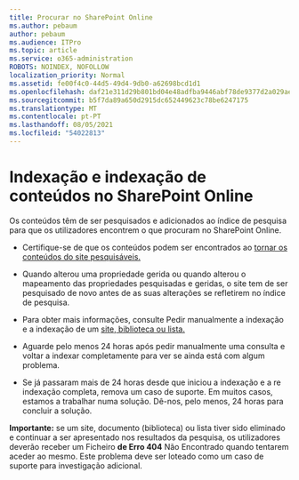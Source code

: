 ```yaml
---
title: Procurar no SharePoint Online
ms.author: pebaum
author: pebaum
ms.audience: ITPro
ms.topic: article
ms.service: o365-administration
ROBOTS: NOINDEX, NOFOLLOW
localization_priority: Normal
ms.assetid: fe00f4c0-44d5-49d4-9db0-a62698bcd1d1
ms.openlocfilehash: daf21e311d29b801bd04e48adfba9446abf78de9377d2a029aebccbac3910c62
ms.sourcegitcommit: b5f7da89a650d2915dc652449623c78be6247175
ms.translationtype: MT
ms.contentlocale: pt-PT
ms.lasthandoff: 08/05/2021
ms.locfileid: "54022813"
---
```

# <a name="content-crawling-and-indexing-in-sharepoint-online"></a>Indexação e indexação de conteúdos no SharePoint Online

Os conteúdos têm de ser pesquisados e adicionados ao índice de pesquisa para que os utilizadores encontrem o que procuram no SharePoint Online.

- Certifique-se de que os conteúdos podem ser encontrados ao [tornar os conteúdos do site pesquisáveis.](https://docs.microsoft.com/sharepoint/make-site-content-searchable)

- Quando alterou uma propriedade gerida ou quando alterou o mapeamento das propriedades pesquisadas e geridas, o site tem de ser pesquisado de novo antes de as suas alterações se refletirem no índice de pesquisa.

- Para obter mais informações, consulte Pedir manualmente a indexação e a indexação de um [site, biblioteca ou lista.](https://docs.microsoft.com/sharepoint/crawl-site-content)

- Aguarde pelo menos 24 horas após pedir manualmente uma consulta e voltar a indexar completamente para ver se ainda está com algum problema.

- Se já passaram mais de 24 horas desde que iniciou a indexação e a re indexação completa, remova um caso de suporte. Em muitos casos, estamos a trabalhar numa solução. Dê-nos, pelo menos, 24 horas para concluir a solução.

**Importante:** se um site, documento (biblioteca) ou lista tiver sido eliminado e continuar a ser apresentado nos resultados da pesquisa, os utilizadores deverão receber um Ficheiro **de Erro 404** Não Encontrado quando tentarem aceder ao mesmo. Este problema deve ser loteado como um caso de suporte para investigação adicional.



